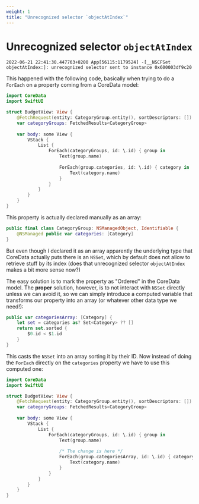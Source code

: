 ```yaml
---
weight: 1
title: "Unrecognized selector `objectAtIndex`"
---
```


# Unrecognized selector `objectAtIndex`
```
2022-06-21 22:41:30.447763+0200 App[56115:1179524] -[__NSCFSet objectAtIndex:]: unrecognized selector sent to instance 0x600003df9c20
```

This happened with the following code, basically when trying to do a `ForEach` on a property coming from a CoreData model:

```swift
import CoreData
import SwiftUI

struct BudgetView: View {
    @FetchRequest(entity: CategoryGroup.entity(), sortDescriptors: [])
    var categoryGroups: FetchedResults<CategoryGroup>
    
    var body: some View {
        VStack {
            List {
                ForEach(categoryGroups, id: \.id) { group in
                    Text(group.name)
                    
                    ForEach(group.categories, id: \.id) { category in
                        Text(category.name)
                    }
                }
            }
        }
    }
}
```

This property is actually declared manually as an array:

```swift
public final class CategoryGroup: NSManagedObject, Identifiable {
    @NSManaged public var categories: [Category]
}
```

But even though _I_ declared it as an array apparently the underlying type that CoreData actually puts there is an `NSSet`, which by default does not allow to retrieve stuff by its index (does that unrecognized selector `objectAtIndex` makes a bit more sense now?)

The easy solution is to mark the property as "Ordered" in the CoreData model. The **proper** solution, however, is to not interact with `NSSet` directly unless we can avoid it, so we can simply introduce a computed variable that transforms our property into an array (or whatever other data type we need!):

```swift
public var categoriesArray: [Category] {
    let set = categories as? Set<Category> ?? []
    return set.sorted {
        $0.id < $1.id
    }
}
```

This casts the `NSSet` into an array sorting it by their ID. Now instead of doing the `ForEach` directly on the `categories` property we have to use this computed one:

```swift
import CoreData
import SwiftUI

struct BudgetView: View {
    @FetchRequest(entity: CategoryGroup.entity(), sortDescriptors: [])
    var categoryGroups: FetchedResults<CategoryGroup>
    
    var body: some View {
        VStack {
            List {
                ForEach(categoryGroups, id: \.id) { group in
                    Text(group.name)
                    
                    /* The change is here */
                    ForEach(group.categoriesArray, id: \.id) { category in
                        Text(category.name)
                    }
                }
            }
        }
    }
}
```
